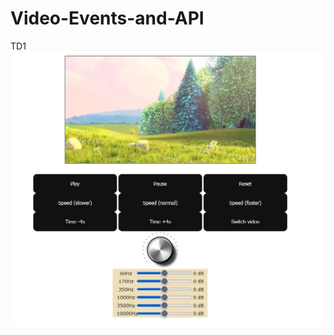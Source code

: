 # Video-Events-and-API
TD1 
![alt text](https://github.com/Codeharaki/Video-Events-and-API/blob/main/screenshot.jpg?raw=true)
